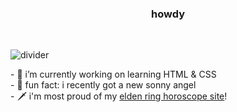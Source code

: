 <h3 style="text-align:center;">howdy</h3>

<br>

![divider](https://cutekawaiiresources.wordpress.com/wp-content/uploads/2014/08/tumblr_m3xy3v8sv81rodiav.gif)

<p>
- 🌸 i’m currently working on learning HTML & CSS <br>
- 🍰 fun fact: i recently got a new sonny angel <br>
- 🗡️ i'm most proud of my <a href="https://earthfaerie.github.io/eldenringbirthday/">elden ring horoscope site</a>!
